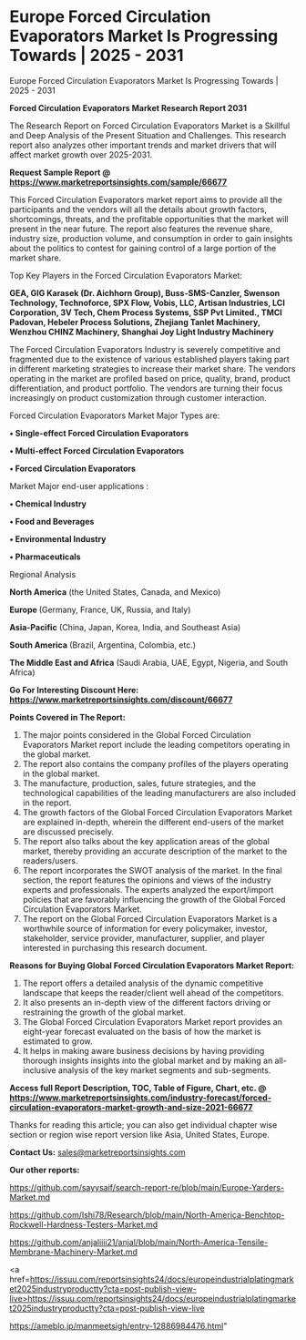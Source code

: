 # Europe Forced Circulation Evaporators Market Is Progressing Towards | 2025 - 2031
Europe Forced Circulation Evaporators Market Is Progressing Towards | 2025 - 2031

<strong>Forced Circulation Evaporators Market Research Report 2031</strong>

The Research Report on Forced Circulation Evaporators Market is a Skillful and Deep Analysis of the Present Situation and Challenges. This research report also analyzes other important trends and market drivers that will affect market growth over 2025-2031.

<strong>Request Sample Report @ <a href=https://www.marketreportsinsights.com/sample/66677>https://www.marketreportsinsights.com/sample/66677</a></strong>

This Forced Circulation Evaporators market report aims to provide all the participants and the vendors will all the details about growth factors, shortcomings, threats, and the profitable opportunities that the market will present in the near future. The report also features the revenue share, industry size, production volume, and consumption in order to gain insights about the politics to contest for gaining control of a large portion of the market share.

Top Key Players in the Forced Circulation Evaporators Market:

<strong>GEA, GIG Karasek (Dr. Aichhorn Group), Buss-SMS-Canzler, Swenson Technology, Technoforce, SPX Flow, Vobis, LLC, Artisan Industries, LCI Corporation, 3V Tech, Chem Process Systems, SSP Pvt Limited., TMCI Padovan, Hebeler Process Solutions, Zhejiang Tanlet Machinery, Wenzhou CHINZ Machinery, Shanghai Joy Light Industry Machinery</strong>

The Forced Circulation Evaporators Industry is severely competitive and fragmented due to the existence of various established players taking part in different marketing strategies to increase their market share. The vendors operating in the market are profiled based on price, quality, brand, product differentiation, and product portfolio. The vendors are turning their focus increasingly on product customization through customer interaction.

Forced Circulation Evaporators Market Major Types are:

<strong>• Single-effect Forced Circulation Evaporators

• Multi-effect Forced Circulation Evaporators

• Forced Circulation Evaporators</strong>

Market Major end-user applications :

<strong>• Chemical Industry

• Food and Beverages

• Environmental Industry

• Pharmaceuticals</strong>

Regional Analysis

</u><strong><b>North America</b></strong> (the United States, Canada, and Mexico)

<strong><b>Europe </b></strong>(Germany, France, UK, Russia, and Italy)

<strong><b>Asia-Pacific</b></strong> (China, Japan, Korea, India, and Southeast Asia)

<strong><b>South America</b></strong> (Brazil, Argentina, Colombia, etc.)

<strong><b>The Middle East and Africa</b></strong> (Saudi Arabia, UAE, Egypt, Nigeria, and South Africa)

<strong>Go For Interesting Discount Here: <a href=https://www.marketreportsinsights.com/discount/66677>https://www.marketreportsinsights.com/discount/66677</a></strong>

<strong>Points Covered in The Report:</strong>
<ol>
  <li>The major points considered in the Global Forced Circulation Evaporators Market report include the leading competitors operating in the global market.</li>
  <li>The report also contains the company profiles of the players operating in the global market.</li>
  <li>The manufacture, production, sales, future strategies, and the technological capabilities of the leading manufacturers are also included in the report.</li>
  <li>The growth factors of the Global Forced Circulation Evaporators Market are explained in-depth, wherein the different end-users of the market are discussed precisely.</li>
  <li>The report also talks about the key application areas of the global market, thereby providing an accurate description of the market to the readers/users.</li>
  <li>The report incorporates the SWOT analysis of the market. In the final section, the report features the opinions and views of the industry experts and professionals. The experts analyzed the export/import policies that are favorably influencing the growth of the Global Forced Circulation Evaporators Market.</li>
  <li>The report on the Global Forced Circulation Evaporators Market is a worthwhile source of information for every policymaker, investor, stakeholder, service provider, manufacturer, supplier, and player interested in purchasing this research document.</li>
</ol>
<strong>Reasons for Buying Global Forced Circulation Evaporators Market Report:</strong>

<ol>
  <li>The report offers a detailed analysis of the dynamic competitive landscape that keeps the reader/client well ahead of the competitors.</li>
  <li>It also presents an in-depth view of the different factors driving or restraining the growth of the global market.</li>
  <li>The Global Forced Circulation Evaporators Market report provides an eight-year forecast evaluated on the basis of how the market is estimated to grow.</li>
  <li>It helps in making aware business decisions by having providing thorough insights insights into the global market and by making an all-inclusive analysis of the key market segments and sub-segments.</li>
</ol>
<strong>Access full Report Description, TOC, Table of Figure, Chart, etc. @ <a href=https://www.marketreportsinsights.com/industry-forecast/forced-circulation-evaporators-market-growth-and-size-2021-66677>https://www.marketreportsinsights.com/industry-forecast/forced-circulation-evaporators-market-growth-and-size-2021-66677</a></strong>


Thanks for reading this article; you can also get individual chapter wise section or region wise report version like Asia, United States, Europe.

<strong>Contact Us:</strong>
sales@marketreportsinsights.com

<strong>Our other reports:</strong>

<a href=https://github.com/sayysaif/search-report-re/blob/main/Europe-Yarders-Market.md>https://github.com/sayysaif/search-report-re/blob/main/Europe-Yarders-Market.md</a>

<a href=https://github.com/Ishi78/Research/blob/main/North-America-Benchtop-Rockwell-Hardness-Testers-Market.md>https://github.com/Ishi78/Research/blob/main/North-America-Benchtop-Rockwell-Hardness-Testers-Market.md</a>

<a href=https://github.com/anjaliiii21/anjal/blob/main/North-America-Tensile-Membrane-Machinery-Market.md>https://github.com/anjaliiii21/anjal/blob/main/North-America-Tensile-Membrane-Machinery-Market.md</a>

<a href=https://issuu.com/reportsinsights24/docs/europeindustrialplatingmarket2025industryproductty?cta=post-publish-view-live>https://issuu.com/reportsinsights24/docs/europeindustrialplatingmarket2025industryproductty?cta=post-publish-view-live</a>

<a href=https://ameblo.jp/manmeetsigh/entry-12886984476.html>https://ameblo.jp/manmeetsigh/entry-12886984476.html</a>"
